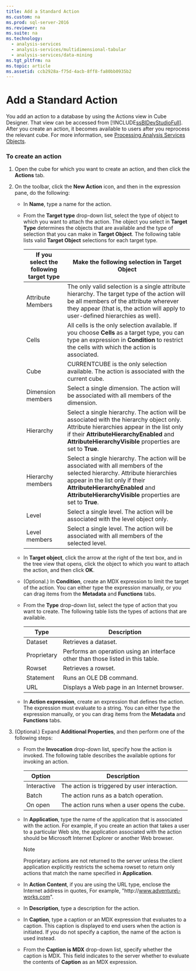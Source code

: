 ```yaml
---
title: Add a Standard Action
ms.custom: na
ms.prod: sql-server-2016
ms.reviewer: na
ms.suite: na
ms.technology: 
  - analysis-services
  - analysis-services/multidimensional-tabular
  - analysis-services/data-mining
ms.tgt_pltfrm: na
ms.topic: article
ms.assetid: ccb2928a-f75d-4acb-8ff8-fa80bb0935b2
---
```

# Add a Standard Action
  You add an action to a database by using the Actions view in Cube Designer. That view can be accessed from [!INCLUDE[ssBIDevStudioFull](../../Token/Other/ssBIDevStudioFull_md.md)]. After you create an action, it becomes available to users after you reprocess the relevant cube. For more information, see [Processing Analysis Services Objects](../../Topics/TopicNameNotContainA/Processing-Analysis-Services-Objects.md).  
  
### To create an action  
  
1.  Open the cube for which you want to create an action, and then click the **Actions** tab.  
  
2.  On the toolbar, click the **New Action** icon, and then in the expression pane, do the following:  
  
    -   In **Name**, type a name for the action.  
  
    -   From the **Target type** drop\-down list, select the type of object to which you want to attach the action. The object you select in **Target Type** determines the objects that are available and the type of selection that you can make in **Target Object**. The following table lists valid **Target Object** selections for each target type.  
  
        |If you select the following target type|Make the following selection in Target Object|  
        |---------------------------------------------|---------------------------------------------------|  
        |Attribute Members|The only valid selection is a single attribute hierarchy. The target type of the action will be all members of the attribute wherever they appear \(that is, the action will apply to user\-defined hierarchies as well\).|  
        |Cells|All cells is the only selection available. If you choose **Cells** as a target type, you can type an expression in **Condition** to restrict the cells with which the action is associated.|  
        |Cube|CURRENTCUBE is the only selection available. The action is associated with the current cube.|  
        |Dimension members|Select a single dimension. The action will be associated with all members of the dimension.|  
        |Hierarchy|Select a single hierarchy. The action will be associated with the hierarchy object only. Attribute hierarchies appear in the list only if their **AttributeHierarchyEnabled** and **AttributeHierarchyVisible** properties are set to **True**.|  
        |Hierarchy members|Select a single hierarchy. The action will be associated with all members of the selected hierarchy. Attribute hierarchies appear in the list only if their **AttributeHierarchyEnabled** and **AttributeHierarchyVisible** properties are set to **True**.|  
        |Level|Select a single level. The action will be associated with the level object only.|  
        |Level members|Select a single level. The action will be associated with all members of the selected level.|  
  
    -   In **Target object**, click the arrow at the right of the text box, and in the tree view that opens, click the object to which you want to attach the action, and then click **OK**.  
  
    -   \(Optional.\) In **Condition**, create an MDX expression to limit the target of the action. You can either type the expression manually, or you can drag items from the **Metadata** and **Functions** tabs.  
  
    -   From the **Type** drop\-down list, select the type of action that you want to create. The following table lists the types of actions that are available.  
  
        |Type|Description|  
        |----------|-----------------|  
        |Dataset|Retrieves a dataset.|  
        |Proprietary|Performs an operation using an interface other than those listed in this table.|  
        |Rowset|Retrieves a rowset.|  
        |Statement|Runs an OLE DB command.|  
        |URL|Displays a Web page in an Internet browser.|  
  
    -   In **Action expression**, create an expression that defines the action. The expression must evaluate to a string. You can either type the expression manually, or you can drag items from the **Metadata** and **Functions** tabs.  
  
3.  \(Optional.\) Expand **Additional Properties**, and then perform one of the following steps:  
  
    -   From the **Invocation** drop\-down list, specify how the action is invoked. The following table describes the available options for invoking an action.  
  
        |Option|Description|  
        |------------|-----------------|  
        |Interactive|The action is triggered by user interaction.|  
        |Batch|The action runs as a batch operation.|  
        |On open|The action runs when a user opens the cube.|  
  
    -   In **Application**, type the name of the application that is associated with the action. For example, if you create an action that takes a user to a particular Web site, the application associated with the action should be Microsoft Internet Explorer or another Web browser.  
  
        > [!NOTE]  
        >  Proprietary actions are not returned to the server unless the client application explicitly restricts the schema rowset to return only actions that match the name specified in **Application**.  
  
    -   In **Action Content**, if you are using the URL type, enclose the Internet address in quotes, For example, "http:\/\/www.adventure\-works.com".  
  
    -   In **Description**, type a description for the action.  
  
    -   In **Caption**, type a caption or an MDX expression that evaluates to a caption. This caption is displayed to end users when the action is initiated. If you do not specify a caption, the name of the action is used instead.  
  
    -   From the **Caption is MDX** drop\-down list, specify whether the caption is MDX. This field indicates to the server whether to evaluate the contents of **Caption** as an MDX expression.  
  
  